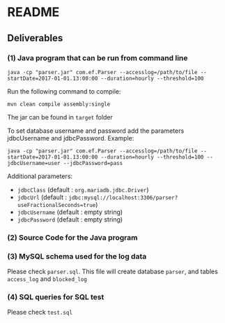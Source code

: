 # README

## Deliverables

### (1) Java program that can be run from command line
	
    java -cp "parser.jar" com.ef.Parser --accesslog=/path/to/file --startDate=2017-01-01.13:00:00 --duration=hourly --threshold=100
	
Run the following command to compile:
	
	mvn clean compile assembly:single
	
The jar can be found in `target` folder

To set database username and password add the parameters jdbcUsername and jdbcPassword. Example:

	java -cp "parser.jar" com.ef.Parser --accesslog=/path/to/file --startDate=2017-01-01.13:00:00 --duration=hourly --threshold=100 --jdbcUsername=user --jdbcPassword=pass
		
Additional parameters:

- `jdbcClass` (default : `org.mariadb.jdbc.Driver`)
- `jdbcUrl` (default : `jdbc:mysql://localhost:3306/parser?useFractionalSeconds=true`)
- `jdbcUsername` (default : empty string)
- `jdbcPassword` (default : empty string)

### (2) Source Code for the Java program

### (3) MySQL schema used for the log data

Please check `parser.sql`. This file will create database `parser`, and tables `access_log` and `blocked_log`

### (4) SQL queries for SQL test

Please check `test.sql`